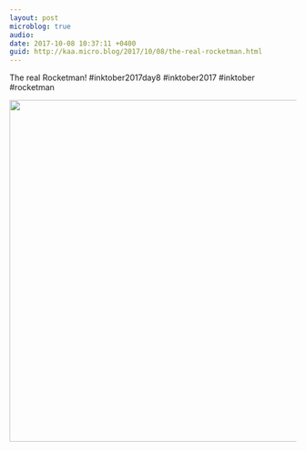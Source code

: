 ```yaml
---
layout: post
microblog: true
audio: 
date: 2017-10-08 10:37:11 +0400
guid: http://kaa.micro.blog/2017/10/08/the-real-rocketman.html
---
```

The real Rocketman! #inktober2017day8 #inktober2017 #inktober #rocketman

<img src="http://www.kaa.bz/uploads/2018/23b4079ab6.jpg" width="600" height="600" />
